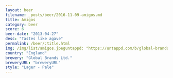 ```yaml
---
layout: beer
filename: _posts/beer/2016-11-09-amigos.md
title: Amigos
category: beer
score: 6
beer-date: "2013-04-27"
desc: "Tastes like agave"
permalink: /beer/:title.html
img: /img/list/amigos.jpeguntappd: "https://untappd.com/b/global-brands-ltd--amigos-tequila-beer/38362"
country: "England"
brewery: "Global Brands Ltd."
breweryURL: "breweryURL"
style: "Lager - Pale"
---
```

